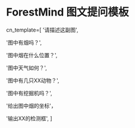 # ForestMind  图文提问模板
cn_template=[
'请描述这副图',

'图中有烟吗？',

'图中烟在什么位置？',

'图中天气如何？',

'图中有几只XX动物？',

'图中有挖掘机吗？',

'给出图中烟的坐标'，

'输出XX的检测框',
]
 
